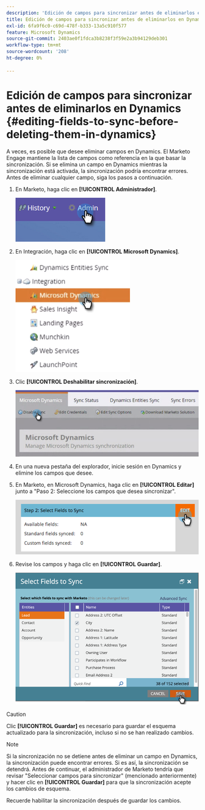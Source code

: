 ```yaml
---
description: 'Edición de campos para sincronizar antes de eliminarlos en Dynamics: documentos de Marketo, documentación del producto'
title: Edición de campos para sincronizar antes de eliminarlos en Dynamics
exl-id: 6fa9f6c0-c69d-478f-b333-13a5c910f577
feature: Microsoft Dynamics
source-git-commit: 2403ae0f1fdca3b8238f3f59e2a3b94129deb301
workflow-type: tm+mt
source-wordcount: '208'
ht-degree: 0%

---
```


# Edición de campos para sincronizar antes de eliminarlos en Dynamics {#editing-fields-to-sync-before-deleting-them-in-dynamics}

A veces, es posible que desee eliminar campos en Dynamics. El Marketo Engage mantiene la lista de campos como referencia en la que basar la sincronización. Si se elimina un campo en Dynamics mientras la sincronización está activada, la sincronización podría encontrar errores. Antes de eliminar cualquier campo, siga los pasos a continuación.

1. En Marketo, haga clic en **[!UICONTROL Administrador]**.

   ![](assets/sync-before-deleting-them-in-dynamics-1.png)

1. En Integración, haga clic en **[!UICONTROL Microsoft Dynamics]**.

   ![](assets/sync-before-deleting-them-in-dynamics-2.png)

1. Clic **[!UICONTROL Deshabilitar sincronización]**.

   ![](assets/sync-before-deleting-them-in-dynamics-3.png)

1. En una nueva pestaña del explorador, inicie sesión en Dynamics y elimine los campos que desee.

1. En Marketo, en Microsoft Dynamics, haga clic en **[!UICONTROL Editar]** junto a &quot;Paso 2: Seleccione los campos que desea sincronizar&quot;.

   ![](assets/sync-before-deleting-them-in-dynamics-4.png)

1. Revise los campos y haga clic en **[!UICONTROL Guardar]**.

   ![](assets/sync-before-deleting-them-in-dynamics-5.png)

>[!CAUTION]
>
>Clic **[!UICONTROL Guardar]** es necesario para guardar el esquema actualizado para la sincronización, incluso si no se han realizado cambios.

>[!NOTE]
>
>Si la sincronización no se detiene antes de eliminar un campo en Dynamics, la sincronización puede encontrar errores. Si es así, la sincronización se detendrá. Antes de continuar, el administrador de Marketo tendría que revisar &quot;Seleccionar campos para sincronizar&quot; (mencionado anteriormente) y hacer clic en **[!UICONTROL Guardar]** para que la sincronización acepte los cambios de esquema.

Recuerde habilitar la sincronización después de guardar los cambios.
